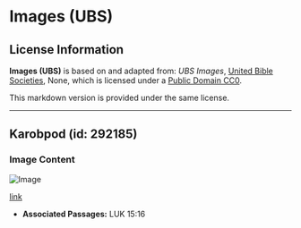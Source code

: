 # Images (UBS)

## License Information

**Images (UBS)** is based on and adapted from: _UBS Images_, [United Bible Societies](https://unitedbiblesocieties.org/), None, which is licensed under a [Public Domain CC0](https://creativecommons.org/public-domain/cc0/).

This markdown version is provided under the same license.



--------------------------------

## Karobpod (id: 292185)

### Image Content

![Image](https://cdn.aquifer.bible/aquifer-content/resources/Media/WEB-0111_carobpod.jpg)

[link](https://cdn.aquifer.bible/aquifer-content/resources/Media/WEB-0111_carobpod.jpg)

* **Associated Passages:** LUK 15:16


